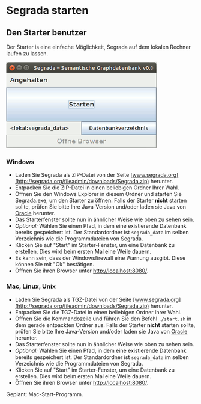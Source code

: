 # Segrada starten

## Den Starter benutzer

Der Starter is eine einfache Möglichkeit, Segrada auf dem lokalen Rechner laufen zu lassen.

![Segrada-Starter](SegradaLauncher.png "Segrada-Starter")

### Windows

* Laden Sie Segrada als ZIP-Datei von der Seite [www.segrada.org](http://segrada.org/fileadmin/downloads/Segrada.zip)
  herunter.
* Entpacken Sie die ZIP-Datei in einen beliebigen Ordner Ihrer Wahl.
* Öffnen Sie den Windows Explorer in diesem Ordner und starten Sie Segrada.exe, um den Starter zu öffnen. Falls der
  Starter **nicht** starten sollte, prüfen Sie bitte Ihre Java-Version und/oder laden sie Java von
  [Oracle](https://www.java.com/) herunter.
* Das Starterfenster sollte nun in ähnlicher Weise wie oben zu sehen sein.
* _Optional:_ Wählen Sie einen Pfad, in dem eine existierende Datenbank bereits gespeichert ist. Der Standardordner
  ist `segrada_data` im selben Verzeichnis wie die Programmdateien von Segrada.
* Klicken Sie auf "Start" im Starter-Fenster, um eine Datenbank zu erstellen. Dies wird beim ersten Mal eine Weile
  dauern.
* Es kann sein, dass der Windowsfirewall eine Warnung ausgibt. Diese können Sie mit "Ok" bestätigen.
* Öffnen Sie ihren Browser unter [http://localhost:8080/](http://localhost:8080/).

### Mac, Linux, Unix

* Laden Sie Segrada als TGZ-Datei von der Seite [www.segrada.org](http://segrada.org/fileadmin/downloads/Segrada.zip)
  herunter.
* Entpacken Sie die TGZ-Datei in einen beliebigen Ordner Ihrer Wahl.
* Öffnen Sie die Kommandozeile und führen Sie den Befehl `./start.sh` in dem gerade entpackten Ordner aus. Falls der
  Starter **nicht** starten sollte, prüfen Sie bitte Ihre Java-Version und/oder laden sie Java von
  [Oracle](https://www.java.com/) herunter.
* Das Starterfenster sollte nun in ähnlicher Weise wie oben zu sehen sein.
* _Optional:_ Wählen Sie einen Pfad, in dem eine existierende Datenbank bereits gespeichert ist. Der Standardordner
  ist `segrada_data` im selben Verzeichnis wie die Programmdateien von Segrada.
* Klicken Sie auf "Start" im Starter-Fenster, um eine Datenbank zu erstellen. Dies wird beim ersten Mal eine Weile
  dauern.
* Öffnen Sie ihren Browser unter [http://localhost:8080/](http://localhost:8080/).

Geplant: Mac-Start-Programm.